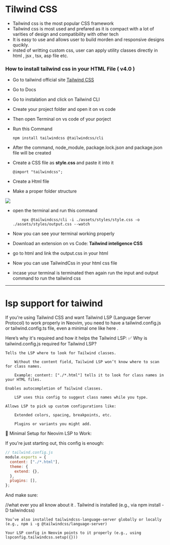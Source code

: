 # Tilwind CSS

- Tailwind css is the most popular CSS framework
- Tailwind css is most used and prefared as it is compact with a lot of varities of design and compatibility with other tech 
- It is easy to use and allows user to build morden and responsive designs qucikly. 
- insted of writting custom css, user can apply utility classes directly in html , jsx , tsx, asp file etc.

### How to install tailwind css in your HTML File ( v4.0 )

- Go to tailwind official site 
<a href=" https://tailwindcss.com/">Tailwind CSS </a>

- Go to Docs
- Go to instalation and click on Tailwind CLI
- Create your project folder and open it on vs code
- Then open Terminal on vs code of your porject
- Run this Command
    ````
    npm install tailwindcss @tailwindcss/cli
    ````
- After the command, node_module, package.lock.json and package.json file will be created
- Create a CSS file as <strong> style.css </strong> and paste it into it 
    ````
    @import "tailwindcss";
    `````

- Create a Html file 
- Make a proper folder structure 
<img src="https://media2.dev.to/dynamic/image/width=800%2Cheight=%2Cfit=scale-down%2Cgravity=auto%2Cformat=auto/https%3A%2F%2Fdev-to-uploads.s3.amazonaws.com%2Fuploads%2Farticles%2Fbosdpni04f4rhoscokrl.PNG">

- open the terminal and run this command

    ``````
        npx @tailwindcss/cli -i ./assets/styles/style.css -o ./assets/styles/output.css --watch
    ``````

- Now you can see your terminal working properly 
- Download an extension on vs Code: <strong> Tailwind inteligence CSS </strong>
- go to html and link the output.css in your html 
- Now you can use TailwindCss in your html css file
- incase your terminal is terminated then again run the input and output command to run the tailwind css

  
 ---

# lsp support for taiwind

If you're using Tailwind CSS and want Tailwind LSP (Language Server Protocol) to work properly in Neovim,
you need to have a tailwind.config.js or tailwind.config.ts file, even a minimal one like here .

Here’s why it's required and how it helps the Tailwind LSP:
✅ Why is tailwind.config.js required for Tailwind LSP?

    Tells the LSP where to look for Tailwind classes.

        Without the content field, Tailwind LSP won’t know where to scan for class names.

        Example: content: ["./*.html"] tells it to look for class names in your HTML files.

    Enables autocompletion of Tailwind classes.

        LSP uses this config to suggest class names while you type.

    Allows LSP to pick up custom configurations like:

        Extended colors, spacing, breakpoints, etc.

        Plugins or variants you might add.

🧠 Minimal Setup for Neovim LSP to Work:

If you're just starting out, this config is enough:

```js
// tailwind.config.js
module.exports = {
  content: ["./*.html"],
  theme: {
    extend: {},
  },
  plugins: [],
};
```

And make sure:

//what ever you all know about it .
Tailwind is installed (e.g., via npm install -D tailwindcss)

    You’ve also installed tailwindcss-language-server globally or locally (e.g., npm i -g @tailwindcss/language-server)

    Your LSP config in Neovim points to it properly (e.g., using lspconfig.tailwindcss.setup({}))



